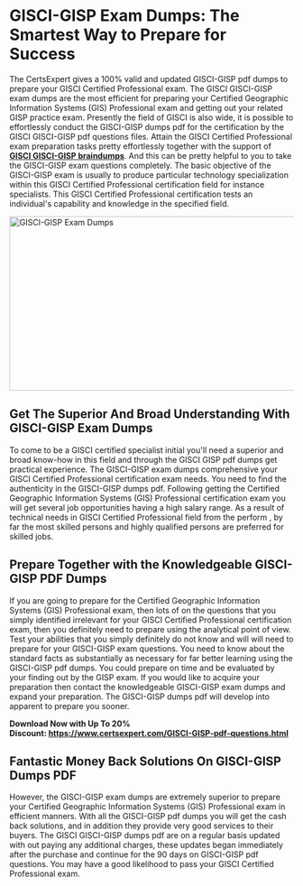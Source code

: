 <h1><strong>GISCI-GISP Exam Dumps: The Smartest Way to Prepare for Success</strong></h1>
<p>The CertsExpert gives a 100% valid and updated GISCI-GISP pdf dumps to prepare your GISCI Certified Professional exam. The GISCI GISCI-GISP exam dumps are the most efficient for preparing your Certified Geographic Information Systems (GIS) Professional exam and getting out your related GISP practice exam. Presently the field of GISCI is also wide, it is possible to effortlessly conduct the GISCI-GISP dumps pdf for the certification by the GISCI GISCI-GISP pdf questions files. Attain the GISCI Certified Professional exam preparation tasks pretty effortlessly together with the support of <a href="https://www.certsexpert.com/GISCI-GISP-pdf-questions.html"><strong>GISCI GISCI-GISP braindumps</strong></a>. And this can be pretty helpful to you to take the GISCI-GISP exam questions completely. The basic objective of the GISCI-GISP exam is usually to produce particular technology specialization within this GISCI Certified Professional certification field for instance specialists. This GISCI Certified Professional certification tests an individual's capability and knowledge in the specified field.</p>
<p><img src="https://i.ibb.co/BBGG0g7/Copy-of-Copy-of-Copy-of-Copy-of-Copy-of-Minimalist-Business-You-Tube-Thumbnail-52.png" alt="GISCI-GISP Exam Dumps" width="550" height="309" /></p>
<h2><strong>Get The Superior And Broad Understanding With GISCI-GISP Exam Dumps</strong></h2>
<p>To come to be a GISCI certified specialist initial you'll need a superior and broad know-how in this field and through the GISCI GISP pdf dumps get practical experience. The GISCI-GISP exam dumps comprehensive your GISCI Certified Professional certification exam needs. You need to find the authenticity in the GISCI-GISP dumps pdf. Following getting the Certified Geographic Information Systems (GIS) Professional certification exam you will get several job opportunities having a high salary range. As a result of technical needs in GISCI Certified Professional field from the perform , by far the most skilled persons and highly qualified persons are preferred for skilled jobs.&nbsp;</p>
<h2><strong>Prepare Together with the Knowledgeable GISCI-GISP PDF Dumps</strong></h2>
<p>If you are going to prepare for the Certified Geographic Information Systems (GIS) Professional exam, then lots of on the questions that you simply identified irrelevant for your GISCI Certified Professional certification exam, then you definitely need to prepare using the analytical point of view. Test your abilities that you simply definitely do not know and will will need to prepare for your GISCI-GISP exam questions. You need to know about the standard facts as substantially as necessary for far better learning using the GISCI-GISP pdf dumps. You could prepare on time and be evaluated by your finding out by the GISP exam. If you would like to acquire your preparation then contact the knowledgeable GISCI-GISP exam dumps and expand your preparation. The GISCI-GISP dumps pdf will develop into apparent to prepare you sooner.</p>
<p><strong>Download Now with Up To 20% Discount:&nbsp;<a href="https://www.certsexpert.com/GISCI-GISP-pdf-questions.html">https://www.certsexpert.com/GISCI-GISP-pdf-questions.html</a></strong></p>
<h2><strong>Fantastic Money Back Solutions On GISCI-GISP Dumps PDF</strong></h2>
<p>However, the GISCI-GISP exam dumps are extremely superior to prepare your Certified Geographic Information Systems (GIS) Professional exam in efficient manners. With all the GISCI-GISP pdf dumps you will get the cash back solutions, and in addition they provide very good services to their buyers. The GISCI GISCI-GISP dumps pdf are on a regular basis updated with out paying any additional charges, these updates began immediately after the purchase and continue for the 90 days on GISCI-GISP pdf questions. You may have a good likelihood to pass your GISCI Certified Professional exam.</p>

